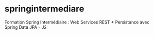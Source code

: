 # springintermediare
Formation Spring Intermédiaire : Web Services REST + Persistance avec Spring Data JPA - J2
